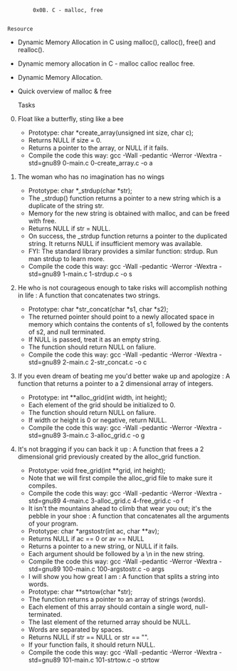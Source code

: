 			0x0B. C - malloc, free


	Resource


* Dynamic Memory Allocation in C using malloc(), calloc(), free() and realloc().
* Dynamic memory allocation in C - malloc calloc realloc free.
* Dynamic Memory Allocation.
* Quick overview of malloc & free


	Tasks


0. Float like a butterfly, sting like a bee

    *  Prototype: char *create_array(unsigned int size, char c);
    * Returns NULL if size = 0.
    * Returns a pointer to the array, or NULL if it fails.
    * Compile the code this way: gcc -Wall -pedantic -Werror -Wextra -std=gnu89 0-main.c 0-create_array.c -o a

1. The woman who has no imagination has no wings

    * Prototype: char *_strdup(char *str);
    * The _strdup() function returns a pointer to a new string which is a duplicate of the string str.
    * Memory for the new string is obtained with malloc, and can be freed with free.
    * Returns NULL if str = NULL.
    * On success, the _strdup function returns a pointer to the duplicated string. It returns NULL if insufficient memory was available.
    * FYI: The standard library provides a similar function: strdup. Run man strdup to learn more.
    * Compile the code this way: gcc -Wall -pedantic -Werror -Wextra -std=gnu89 1-main.c 1-strdup.c -o s

2. He who is not courageous enough to take risks will accomplish nothing in life : A function that concatenates two strings.

    * Prototype: char *str_concat(char *s1, char *s2);
    * The returned pointer should point to a newly allocated space in memory which contains the contents of s1, followed by the contents of s2, and null terminated.
    * If NULL is passed, treat it as an empty string.
    * The function should return NULL on faliure.
    * Compile the code this way: gcc -Wall -pedantic -Werror -Wextra -std=gnu89 2-main.c 2-str_concat.c -o c

3. If you even dream of beating me you'd better wake up and apologize : A function that returns a pointer to a 2 dimensional array of integers.

   * Prototype: int **alloc_grid(int width, int height);
   * Each element of the grid should be initialized to 0.
   * The function should return NULL on faliure.
   * If width or height is 0 or negative, return NULL.
   * Compile the code this way: gcc -Wall -pedantic -Werror -Wextra -std=gnu89 3-main.c 3-alloc_grid.c -o g

4. It's not bragging if you can back it up : A function that frees a 2 dimensional grid previously created by the alloc_grid function.

   * Prototype: void free_grid(int **grid, int height);
   * Note that we will first compile the alloc_grid file to make sure it compiles.
   * Compile the code this way: gcc -Wall -pedantic -Werror -Wextra -std=gnu89 4-main.c 3-alloc_grid.c 4-free_grid.c -o f
   * It isn't the mountains ahead to climb that wear you out; it's the pebble in your shoe : A function that concatenates all the arguments of your program.
   * Prototype: char *argstostr(int ac, char **av);
   * Returns NULL if ac == 0 or av == NULL
   * Returns a pointer to a new string, or NULL if it fails.
   * Each argument should be followed by a \n in the new string.
   * Compile the code this way: gcc -Wall -pedantic -Werror -Wextra -std=gnu89 100-main.c 100-argstostr.c -o args
   * I will show you how great I am : A function that splits a string into words.
   * Prototype: char **strtow(char *str);
   * The function returns a pointer to an array of strings (words).
   * Each element of this array should contain a single word, null-terminated.
   * The last element of the returned array should be NULL.
   * Words are separated by spaces.
   * Returns NULL if str == NULL or str == "".
   * If your function fails, it should return NULL.
   * Compile the code this way: gcc -Wall -pedantic -Werror -Wextra -std=gnu89 101-main.c 101-strtow.c -o strtow
